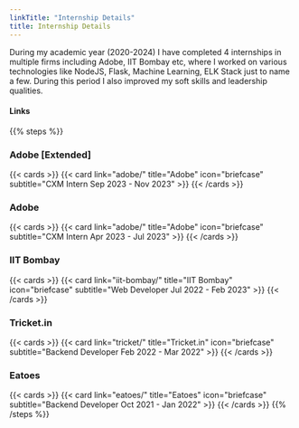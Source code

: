 ```yaml
---
linkTitle: "Internship Details"
title: Internship Details
---
```

During my academic year (2020-2024) I have completed 4 internships in multiple firms including Adobe, IIT Bombay etc, where I worked on various technologies like NodeJS, Flask, Machine Learning, ELK Stack just to name a few. During this period I also improved my soft skills and leadership qualities.


#### Links
<!-- {{< cards >}} -->
<!-- {{< /cards >}} -->

{{% steps %}}

### Adobe [Extended]

{{< cards >}}
{{< card link="adobe/" title="Adobe" icon="briefcase" subtitle="CXM Intern Sep 2023 - Nov 2023" >}}
{{< /cards >}}

### Adobe 

{{< cards >}}
{{< card link="adobe/" title="Adobe" icon="briefcase" subtitle="CXM Intern Apr 2023 - Jul 2023" >}}
{{< /cards >}}

### IIT Bombay

{{< cards >}}
{{< card link="iit-bombay/" title="IIT Bombay" icon="briefcase" subtitle="Web Developer Jul 2022 - Feb 2023" >}}
{{< /cards >}}


### Tricket.in

{{< cards >}}
{{< card link="tricket/" title="Tricket.in" icon="briefcase" subtitle="Backend Developer Feb 2022 - Mar 2022" >}}
{{< /cards >}}


### Eatoes

{{< cards >}}
{{< card link="eatoes/" title="Eatoes" icon="briefcase" subtitle="Backend Developer Oct 2021 - Jan 2022" >}}
{{< /cards >}}
{{% /steps %}}


[hugo]: https://gohugo.io/
[flex-search]: https://github.com/nextapps-de/flexsearch
[tailwind-css]: https://tailwindcss.com/
